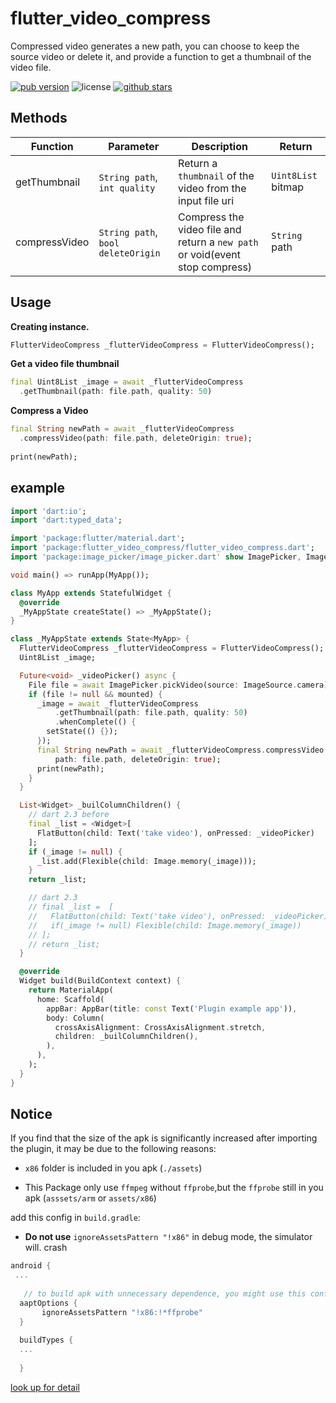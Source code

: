 # flutter_video_compress

Compressed video generates a new path, you can choose to keep the source video or delete it, and provide a function to get a thumbnail of the video file.

<p align="left">
  <a href="https://pub.dartlang.org/packages/flutter_video_compress"><img alt="pub version" src="https://img.shields.io/pub/v/flutter_video_compress.svg"></a>
  <img alt="license" src="https://img.shields.io/github/license/TenkaiRuri/flutter_video_compress.svg">
  <a href="https://github.com/TenkaiRuri/flutter_video_compress"><img alt="github stars" src="https://img.shields.io/github/stars/TenkaiRuri/flutter_video_compress.svg?style=social&label=Stars"></a>
</p>

## Methods
|Function|Parameter|Description|Return|
|--|--|--|--|
|getThumbnail|`String path`, `int quality`|Return a `thumbnail` of the video from the input file uri|`Uint8List` bitmap|
|compressVideo|`String path`, `bool deleteOrigin`|Compress the video file and return a `new path` or void(event stop compress)|`String` path|

## Usage
**Creating instance.**
```dart
FlutterVideoCompress _flutterVideoCompress = FlutterVideoCompress();
```

**Get a video file thumbnail**

```dart
final Uint8List _image = await _flutterVideoCompress
  .getThumbnail(path: file.path, quality: 50)
```

**Compress a Video**
```dart
final String newPath = await _flutterVideoCompress
  .compressVideo(path: file.path, deleteOrigin: true);
  
print(newPath);
```

## example
```dart
import 'dart:io';
import 'dart:typed_data';

import 'package:flutter/material.dart';
import 'package:flutter_video_compress/flutter_video_compress.dart';
import 'package:image_picker/image_picker.dart' show ImagePicker, ImageSource;

void main() => runApp(MyApp());

class MyApp extends StatefulWidget {
  @override
  _MyAppState createState() => _MyAppState();
}

class _MyAppState extends State<MyApp> {
  FlutterVideoCompress _flutterVideoCompress = FlutterVideoCompress();
  Uint8List _image;

  Future<void> _videoPicker() async {
    File file = await ImagePicker.pickVideo(source: ImageSource.camera);
    if (file != null && mounted) {
      _image = await _flutterVideoCompress
          .getThumbnail(path: file.path, quality: 50)
          .whenComplete(() {
        setState(() {});
      });
      final String newPath = await _flutterVideoCompress.compressVideo(
          path: file.path, deleteOrigin: true);
      print(newPath);
    }
  }

  List<Widget> _builColumnChildren() {
    // dart 2.3 before
    final _list = <Widget>[
      FlatButton(child: Text('take video'), onPressed: _videoPicker)
    ];
    if (_image != null) {
      _list.add(Flexible(child: Image.memory(_image)));
    }
    return _list;

    // dart 2.3
    // final _list =  [
    //   FlatButton(child: Text('take video'), onPressed: _videoPicker),
    //   if(_image != null) Flexible(child: Image.memory(_image))
    // ];
    // return _list;
  }

  @override
  Widget build(BuildContext context) {
    return MaterialApp(
      home: Scaffold(
        appBar: AppBar(title: const Text('Plugin example app')),
        body: Column(
          crossAxisAlignment: CrossAxisAlignment.stretch,
          children: _builColumnChildren(),
        ),
      ),
    );
  }
}
```

## Notice

If you find that the size of the apk is significantly increased after importing the plugin, it may be due to the following reasons:

* `x86` folder is included in you apk (`./assets`)

* This Package only use `ffmpeg` without `ffprobe`,but the `ffprobe` still in you apk (`asssets/arm` or `assets/x86`)

add this config in `build.gradle`:
* __Do not use__ `ignoreAssetsPattern "!x86"` in debug mode, the simulator will. crash

 ```gradle
android {
  ...
	
    // to build apk with unnecessary dependence, you might use this config blow
   aaptOptions {
        ignoreAssetsPattern "!x86:!*ffprobe"
   }
   
   buildTypes {
   ...
   
   }
```
[look up for detail](https://github.com/bravobit/FFmpeg-Android/wiki/Reduce-APK-File-Size#exclude-architecture)